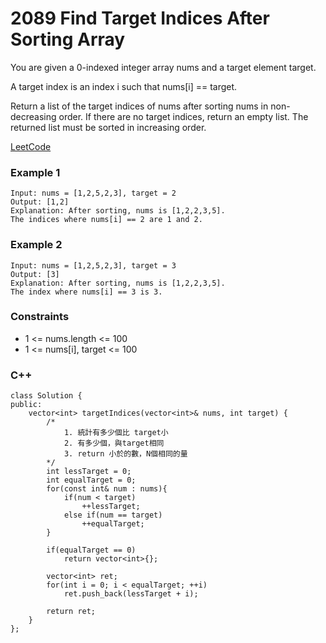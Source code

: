 # 2089 Find Target Indices After Sorting Array

You are given a 0-indexed integer array nums and a target element target.

A target index is an index i such that nums[i] == target.

Return a list of the target indices of nums after sorting nums in non-decreasing order. If there are no target indices, return an empty list. The returned list must be sorted in increasing order.

 

[LeetCode](https://leetcode.cn/problems/find-target-indices-after-sorting-array/)

### Example 1

```
Input: nums = [1,2,5,2,3], target = 2
Output: [1,2]
Explanation: After sorting, nums is [1,2,2,3,5].
The indices where nums[i] == 2 are 1 and 2.
```

### Example 2

```
Input: nums = [1,2,5,2,3], target = 3
Output: [3]
Explanation: After sorting, nums is [1,2,2,3,5].
The index where nums[i] == 3 is 3.
```

### Constraints

* 1 <= nums.length <= 100
* 1 <= nums[i], target <= 100

### C++ 

```
class Solution {
public:
    vector<int> targetIndices(vector<int>& nums, int target) {
        /*
            1. 統計有多少個比 target小
            2. 有多少個，與target相同
            3. return 小於的數，N個相同的量
        */
        int lessTarget = 0;
        int equalTarget = 0;
        for(const int& num : nums){
            if(num < target)
                ++lessTarget;
            else if(num == target)
                ++equalTarget;
        }

        if(equalTarget == 0)
            return vector<int>{};
        
        vector<int> ret;
        for(int i = 0; i < equalTarget; ++i)
            ret.push_back(lessTarget + i);

        return ret;
    }
};
```